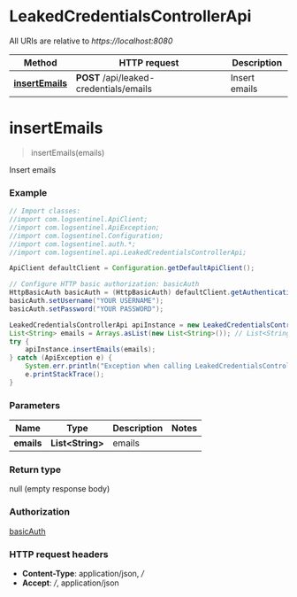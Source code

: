 # LeakedCredentialsControllerApi

All URIs are relative to *https://localhost:8080*

Method | HTTP request | Description
------------- | ------------- | -------------
[**insertEmails**](LeakedCredentialsControllerApi.md#insertEmails) | **POST** /api/leaked-credentials/emails | Insert emails


<a name="insertEmails"></a>
# **insertEmails**
> insertEmails(emails)

Insert emails

### Example
```java
// Import classes:
//import com.logsentinel.ApiClient;
//import com.logsentinel.ApiException;
//import com.logsentinel.Configuration;
//import com.logsentinel.auth.*;
//import com.logsentinel.api.LeakedCredentialsControllerApi;

ApiClient defaultClient = Configuration.getDefaultApiClient();

// Configure HTTP basic authorization: basicAuth
HttpBasicAuth basicAuth = (HttpBasicAuth) defaultClient.getAuthentication("basicAuth");
basicAuth.setUsername("YOUR USERNAME");
basicAuth.setPassword("YOUR PASSWORD");

LeakedCredentialsControllerApi apiInstance = new LeakedCredentialsControllerApi();
List<String> emails = Arrays.asList(new List<String>()); // List<String> | emails
try {
    apiInstance.insertEmails(emails);
} catch (ApiException e) {
    System.err.println("Exception when calling LeakedCredentialsControllerApi#insertEmails");
    e.printStackTrace();
}
```

### Parameters

Name | Type | Description  | Notes
------------- | ------------- | ------------- | -------------
 **emails** | **List&lt;String&gt;**| emails |

### Return type

null (empty response body)

### Authorization

[basicAuth](../README.md#basicAuth)

### HTTP request headers

 - **Content-Type**: application/json, */*
 - **Accept**: */*, application/json

